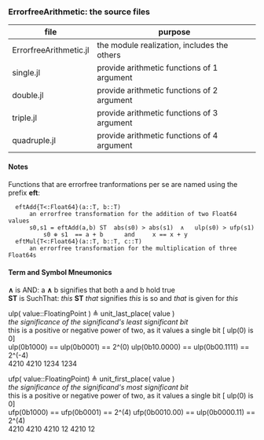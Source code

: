 ### ErrorfreeArithmetic: the source files

| file | purpose |
|------|---------|
| ErrorfreeArithmetic.jl | the module realization, includes the others |
| single.jl | provide arithmetic functions of 1 argument |
| double.jl | provide arithmetic functions of 2 argument |
| triple.jl | provide arithmetic functions of 3 argument |
| quadruple.jl | provide arithmetic functions of 4 argument |

#### Notes

Functions that are errorfree tranformations per se are named using the prefix __eft__:  

      eftAdd{T<:Float64}(a::T, b::T)  
          an errorfree transformation for the addition of two Float64 values
          s0,s1 = eftAdd(a,b) ST  abs(s0) > abs(s1)  ∧   ulp(s0) > ufp(s1)
              s0 ⊕ s1  == a + b      and     x == x + y
      eftMul{T<:Float64}(a::T, b::T, c::T)
          an errorfree transformation for the multiplication of three Float64s
          
  
  
#### Term and Symbol Mneumonics

__∧__  is AND:       a __∧__ b signifies that both a and b hold true  
__ST__ is SuchThat:  _this_ __ST__ _that_ signifies _this_ is so and _that_ is given for _this_  

ulp( value::FloatingPoint ) ≜ unit_last_place( value )   
       _the significance of the significand's least significant bit_  
       this is a positive or negative power of two, as it values a single bit [ ulp(0) is 0]  
            ulp(0b1000) == ulp(0b0001) == 2^(0)       ulp(0b10.0000) == ulp(0b00.1111) == 2^(-4)  
                  4210           4210                          1234              1234  

ufp( value::FloatingPoint)  ≜ unit_first_place( value )   
       _the significance of the significand's most significant bit_  
            this is a positive or negative power of two, as it values a single bit [ ulp(0) is 0]  
            ufp(0b1000) == ufp(0b0001) == 2^(4)       ufp(0b0010.00) == ulp(0b0000.11) == 2^(4)  
                  4210           4210                       4210 12           4210 12  

